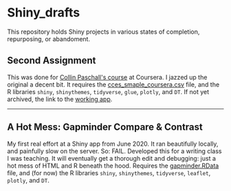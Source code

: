# Shiny_drafts
This repository holds Shiny projects in various states of completion, repurposing, or abandoment. 

## Second Assignment
This was done for [Collin Paschall's course](https://www.coursera.org/learn/data-viz-shiny-dashboards/home/welcome) at Coursera. I jazzed up the original a decent bit. It requires the [cces_smaple_coursera.csv](https://github.com/Thom-J-H/Shiny_drafts/blob/main/cces_sample_coursera.csv) file, and the R libraries <code>shiny</code>, <code>shinythemes</code>, <code>tidyverse</code>, <code>glue</code>, <code>plotly</code>, and <code>DT</code>.  If not yet archived, the link to the [working app](https://thomasjhaslam.shinyapps.io/Second_Shiny/).
<hr />

## A Hot Mess: Gapminder Compare & Contrast
My first real effort at a Shiny app from June 2020. It ran beautifully locally, and painfully slow on the server. So: FAIL. Developed this for a writing class I was teaching. It will eventually get a thorough edit and debugging: just a hot mess of HTML and R beneath the hood. Requires the [gapminder.RData](https://github.com/Thom-J-H/Shiny_drafts/blob/main/gapminder.RData) file, and (for now) the R libraries <code>shiny</code>, <code>shinythemes</code>, <code>tidyverse</code>, <code>leaflet</code>, <code>plotly</code>, and <code>DT</code>.
